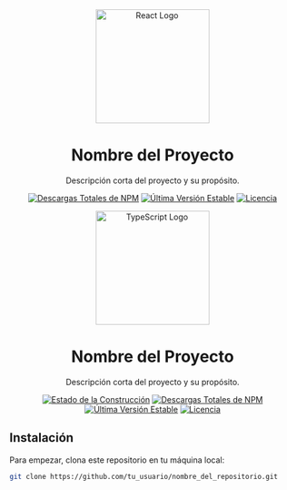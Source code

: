 <div align="center">
  <a href="https://reactjs.org" target="_blank"><img src="https://upload.wikimedia.org/wikipedia/commons/a/a7/React-icon.svg" width="200" alt="React Logo"></a>
  <h1>Nombre del Proyecto</h1>
  <p>Descripción corta del proyecto y su propósito.</p>
</div>

<p align="center">
  <a href="https://www.npmjs.com/package/react"><img src="https://img.shields.io/npm/dt/react" alt="Descargas Totales de NPM"></a>
  <a href="https://www.npmjs.com/package/react"><img src="https://img.shields.io/npm/v/react" alt="Última Versión Estable"></a>
  <a href="https://www.npmjs.com/package/react"><img src="https://img.shields.io/npm/l/react" alt="Licencia"></a>
</p>


<div align="center">
  <img src="https://www.typescriptlang.org/images/branding/two-colors.svg" width="200" alt="TypeScript Logo">
  <h1>Nombre del Proyecto</h1>
  <p>Descripción corta del proyecto y su propósito.</p>
</div>

<p align="center">
  <a href="https://github.com/tu_usuario/nombre_del_repositorio/actions"><img src="https://github.com/tu_usuario/nombre_del_repositorio/workflows/tests/badge.svg" alt="Estado de la Construcción"></a>
  <a href="https://www.npmjs.com/package/react"><img src="https://img.shields.io/npm/dt/react" alt="Descargas Totales de NPM"></a>
  <a href="https://www.npmjs.com/package/react"><img src="https://img.shields.io/npm/v/react" alt="Última Versión Estable"></a>
  <a href="https://www.npmjs.com/package/react"><img src="https://img.shields.io/npm/l/react" alt="Licencia"></a>
</p>

## Instalación

Para empezar, clona este repositorio en tu máquina local:

```bash
git clone https://github.com/tu_usuario/nombre_del_repositorio.git
